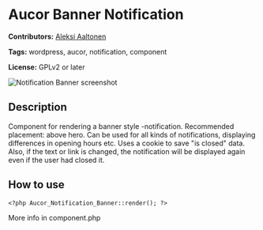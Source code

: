 # Aucor Banner Notification

**Contributors:** [Aleksi Aaltonen](https://github.com/aleksi-aaltonen)

**Tags:** wordpress, aucor, notification, component

**License:** GPLv2 or later

![Notification Banner screenshot](https://bitbucket.org/aucor/aucor-code-library/raw/1bc03e82490121d67e32d2c86915ca0a8f36e7a3/wp-components/notification-banner/screenshot.png)

## Description

Component for rendering a banner style -notification. Recommended placement: above hero. Can be used for all kinds of notifications, displaying differences in opening hours etc. Uses a cookie to save "is closed" data. Also, if the text or link is changed, the notification will be displayed again even if the user had closed it.

## How to use

```<?php Aucor_Notification_Banner::render(); ?>```

More info in component.php
